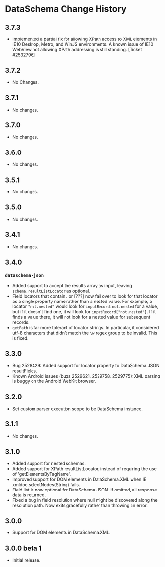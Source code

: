 DataSchema Change History
=========================

3.7.3
-----

* Implemented a partial fix for allowing XPath access to XML elements in IE10
  Desktop, Metro, and WinJS environments. A known issue of IE10 WebView not
  allowing XPath addressing is still standing. [Ticket #2532796]

3.7.2
-----

* No Changes.

3.7.1
-----

* No changes.

3.7.0
-----

* No changes.

3.6.0
-----

* No changes.

3.5.1
-----

* No changes.

3.5.0
-----

* No changes.

3.4.1
-----

* No changes.

3.4.0
-----

### `dataschema-json`
   * Added support to accept the results array as input, leaving
     `schema.resultListLocator` as optional.
   * Field locators that contain . or [???] now fail over to look for that
     locator as a single property name rather than a nested value. For example,
     a locator `"not.nested"` would look for `inputRecord.not.nested` for a
     value, but if it doesn't find one, it will look for
     `inputRecord["not.nested"]`.  If it finds a value there, it will not look
     for a nested value for subsequent records.
   * `getPath` is far more tolerant of locator strings.  In particular, it
     considered utf-8 characters that didn't match the `\w` regex group to be
     invalid.  This is fixed.


3.3.0
-----

   * Bug 2528429: Added support for locator property to DataSchema.JSON
     resultFields.
   * Known Android issues (bugs 2529621, 2529758, 2529775): XML parsing is buggy
     on the Android WebKit browser.


3.2.0
-----

   * Set custom parser execution scope to be DataSchema instance.


3.1.1
-----

  * No changes.


3.1.0
-----

   * Added support for nested schemas.
   * Added support for XPath resultListLocator, instead of requiring the use
     of 'getElementsByTagName'.
   * Improved support for DOM elements in DataSchema.XML when IE
     xmldoc.selectNodes(String) fails.
   * Field list is now optional for DataSchema.JSON.  If omitted, all response
     data is returned.
   * Fixed a bug in field resolution where null might be discovered along the
     resolution path.  Now exits gracefully rather than throwing an error.


3.0.0
-----

   * Support for DOM elements in DataSchema.XML.


3.0.0 beta 1
------------

   * Initial release.
